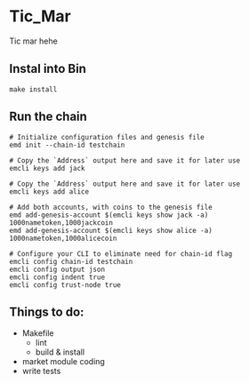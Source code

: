 # Tic_Mar

Tic mar hehe

## Instal into Bin

```
make install
```

## Run the chain

```
# Initialize configuration files and genesis file
emd init --chain-id testchain

# Copy the `Address` output here and save it for later use
emcli keys add jack

# Copy the `Address` output here and save it for later use
emcli keys add alice

# Add both accounts, with coins to the genesis file
emd add-genesis-account $(emcli keys show jack -a) 1000nametoken,1000jackcoin
emd add-genesis-account $(emcli keys show alice -a) 1000nametoken,1000alicecoin

# Configure your CLI to eliminate need for chain-id flag
emcli config chain-id testchain
emcli config output json
emcli config indent true
emcli config trust-node true
```

## Things to do:

- Makefile
  - lint
  - build & install
- market module coding
- write tests
